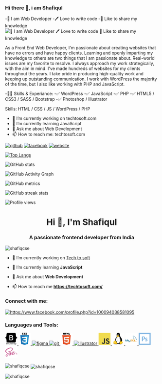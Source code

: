 ### Hi there 👋, i am Shafiqul
-👑 I am Web Developer 
-🖊️ Love to write code 
-🎤 Like to share my knowledge
![👑 I am Web Developer 
🖊️ Love to write code 
🎤 Like to share my knowledge](https://scontent.fdac5-2.fna.fbcdn.net/v/t39.30808-6/359748189_123888640755755_8985664639963756564_n.jpg?stp=dst-jpg_s960x960&_nc_cat=102&ccb=1-7&_nc_sid=52f669&_nc_ohc=rddikzUU0w4AX9cPq2S&_nc_ht=scontent.fdac5-2.fna&oh=00_AfAFKn4cWRHdFQQYwTlRlHufH1_blVO2z54xkJlopWK2Cw&oe=6529A002)

As a Front End Web Developer, I'm passionate about creating websites that have no errors and have happy clients. Learning and openly imparting my knowledge to others are two things that I am passionate about. Real-world issues are my favorite to resolve. I always approach my work strategically, with the aim in mind. I've made hundreds of websites for my clients throughout the years. I take pride in producing high-quality work and keeping up outstanding communication. I work with WordPress the majority of the time, but I also like working with PHP and JavaScript.

-👨‍💻 Skills & Experiance:
-✅ WordPress
-✅ JavaScript
-✅ PHP
-✅ HTML5 / CSS3 / SASS / Bootstrap
-✅ Photoshop / Illustrator

Skills: HTML / CSS / JS / WordPress / PHP

- 🔭 I’m currently working on techtosoft.com 
- 🌱 I’m currently learning JavaScript 
- 💬 Ask me about Web Development 
- 📫 How to reach me: techtosoft.com 


[<img src='https://cdn.jsdelivr.net/npm/simple-icons@3.0.1/icons/github.svg' alt='github' height='40'>](https://github.com/shafiqcse)  [<img src='https://cdn.jsdelivr.net/npm/simple-icons@3.0.1/icons/facebook.svg' alt='facebook' height='40'>](https://www.facebook.com/https://www.facebook.com/profile.php?id=100094038581095)  [<img src='https://cdn.jsdelivr.net/npm/simple-icons@3.0.1/icons/icloud.svg' alt='website' height='40'>](techtosoft.com)  

[![Top Langs](https://github-readme-stats.vercel.app/api/top-langs/?username=shafiqcse)](https://github.com/anuraghazra/github-readme-stats)

![GitHub stats](https://github-readme-stats.vercel.app/api?username=shafiqcse&show_icons=true&count_private=true)  

![GitHub Activity Graph](https://activity-graph.herokuapp.com/graph?username=shafiqcse)  

![GitHub metrics](https://metrics.lecoq.io/shafiqcse)  

![GitHub streak stats](https://streak-stats.demolab.com/?user=shafiqcse)  

![Profile views](https://gpvc.arturio.dev/shafiqcse)  








<h1 align="center">Hi 👋, I'm Shafiqul</h1>
<h3 align="center">A passionate frontend developer from India</h3>

<p align="left"> <img src="https://komarev.com/ghpvc/?username=shafiqcse&label=Profile%20views&color=0e75b6&style=flat" alt="shafiqcse" /> </p>

- 🔭 I’m currently working on [Tech to soft](techtosoft.com)

- 🌱 I’m currently learning **JavaScript**

- 💬 Ask me about **Web Development**

- 📫 How to reach me **https://techtosoft.com/**

<h3 align="left">Connect with me:</h3>
<p align="left">
<a href="https://fb.com/https://www.facebook.com/profile.php?id=100094038581095" target="blank"><img align="center" src="https://raw.githubusercontent.com/rahuldkjain/github-profile-readme-generator/master/src/images/icons/Social/facebook.svg" alt="https://www.facebook.com/profile.php?id=100094038581095" height="30" width="40" /></a>
</p>

<h3 align="left">Languages and Tools:</h3>
<p align="left"> <a href="https://getbootstrap.com" target="_blank" rel="noreferrer"> <img src="https://raw.githubusercontent.com/devicons/devicon/master/icons/bootstrap/bootstrap-plain-wordmark.svg" alt="bootstrap" width="40" height="40"/> </a> <a href="https://www.w3schools.com/css/" target="_blank" rel="noreferrer"> <img src="https://raw.githubusercontent.com/devicons/devicon/master/icons/css3/css3-original-wordmark.svg" alt="css3" width="40" height="40"/> </a> <a href="https://www.figma.com/" target="_blank" rel="noreferrer"> <img src="https://www.vectorlogo.zone/logos/figma/figma-icon.svg" alt="figma" width="40" height="40"/> </a> <a href="https://git-scm.com/" target="_blank" rel="noreferrer"> <img src="https://www.vectorlogo.zone/logos/git-scm/git-scm-icon.svg" alt="git" width="40" height="40"/> </a> <a href="https://www.w3.org/html/" target="_blank" rel="noreferrer"> <img src="https://raw.githubusercontent.com/devicons/devicon/master/icons/html5/html5-original-wordmark.svg" alt="html5" width="40" height="40"/> </a> <a href="https://www.adobe.com/in/products/illustrator.html" target="_blank" rel="noreferrer"> <img src="https://www.vectorlogo.zone/logos/adobe_illustrator/adobe_illustrator-icon.svg" alt="illustrator" width="40" height="40"/> </a> <a href="https://developer.mozilla.org/en-US/docs/Web/JavaScript" target="_blank" rel="noreferrer"> <img src="https://raw.githubusercontent.com/devicons/devicon/master/icons/javascript/javascript-original.svg" alt="javascript" width="40" height="40"/> </a> <a href="https://www.linux.org/" target="_blank" rel="noreferrer"> <img src="https://raw.githubusercontent.com/devicons/devicon/master/icons/linux/linux-original.svg" alt="linux" width="40" height="40"/> </a> <a href="https://www.mysql.com/" target="_blank" rel="noreferrer"> <img src="https://raw.githubusercontent.com/devicons/devicon/master/icons/mysql/mysql-original-wordmark.svg" alt="mysql" width="40" height="40"/> </a> <a href="https://www.photoshop.com/en" target="_blank" rel="noreferrer"> <img src="https://raw.githubusercontent.com/devicons/devicon/master/icons/photoshop/photoshop-line.svg" alt="photoshop" width="40" height="40"/> </a> <a href="https://sass-lang.com" target="_blank" rel="noreferrer"> <img src="https://raw.githubusercontent.com/devicons/devicon/master/icons/sass/sass-original.svg" alt="sass" width="40" height="40"/> </a> </p>

<p><img align="left" src="https://github-readme-stats.vercel.app/api/top-langs?username=shafiqcse&show_icons=true&locale=en&layout=compact" alt="shafiqcse" /></p>

<p>&nbsp;<img align="center" src="https://github-readme-stats.vercel.app/api?username=shafiqcse&show_icons=true&locale=en" alt="shafiqcse" /></p>

<p><img align="center" src="https://github-readme-streak-stats.herokuapp.com/?user=shafiqcse&" alt="shafiqcse" /></p>
